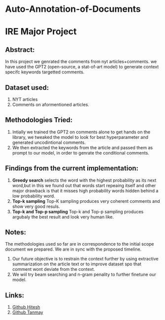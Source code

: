 # Auto-Annotation-of-Documents
# IRE Major Project

## Abstract:

In this project we genrated the comments from nyt articles+comments. we have used the GPT2 (open-source, a stat-of-art model) to generate context specifc keywords targetted comments.

## Dataset used:
1. NYT articles
2. Comments on aformentioned articles.

## Methodologies Tried:
1. Intially we trained the GPT2 on comments alone to get hands on the library, we tweaked the model to look for best hyperparameter and generated uncodintional comments.
2. We then extracted the keywords from the article and passed them as prompt to our model, in order to genrate the conditional comments.

## Findings from the current implementation:
1. **Greedy search** selects the word with the highest probability as its next word,but in this we found out that words start repeaing itself and other major drawback is that it misses high probability words hidden behind a low probability word.
2. **Top-k sampling** Top-K sampling produces very coherent comments and show very good resuls. 
3. **Top-k and Top-p sampling** Top-k and Top-p sampling produces argubaly the best result and look very human like.

## Notes: 

The methodologies used so far are in correspondence to the initial scope document we prepared. We are in sync with the proposed timeline.
1. Our future objective is to restrain the context further by using extractive summarization on the article text or to improve dataset spo that comment wont deviate from the context.
2. We wiil try beam searching and n-gram penality to further finetune our model. 

## Links:
1. [Github Hitesh](https://github.com/rewrihitesh/Auto-Annotation-of-Documents)
1. [Github Tanmay](https://github.com/tanmaysachan/comment-gen)




